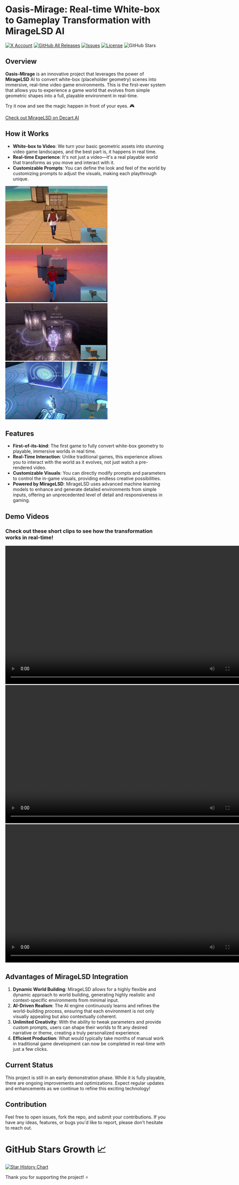 # Oasis-Mirage: Real-time White-box to Gameplay Transformation with MirageLSD AI

[![X Account](https://img.shields.io/badge/Follow%20Me%20on-X-blue?logo=x&logoColor=white)](https://x.com/NanGua33592)
[![GitHub All Releases](https://img.shields.io/github/downloads/cronrpc/Oasis-Mirage/total)](https://github.com/cronrpc/Oasis-Mirage/releases)
[![Issues](https://img.shields.io/github/issues/cronrpc/Oasis-Mirage)](https://github.com/cronrpc/Oasis-Mirage/issues)
[![License](https://img.shields.io/github/license/cronrpc/Oasis-Mirage)](https://github.com/cronrpc/Oasis-Mirage/blob/main/LICENSE)
![GitHub Stars](https://img.shields.io/github/stars/cronrpc/Oasis-Mirage?style=social)

## Overview
**Oasis-Mirage** is an innovative project that leverages the power of **MirageLSD** AI to convert white-box (placeholder geometry) scenes into immersive, real-time video game environments. This is the first-ever system that allows you to experience a game world that evolves from simple geometric shapes into a full, playable environment in real-time.

Try it now and see the magic happen in front of your eyes. 🎮

[Check out MirageLSD on Decart.AI](https://mirage.decart.ai/)

## How it Works

- **White-box to Video**: We turn your basic geometric assets into stunning video game landscapes, and the best part is, it happens in real time.
- **Real-time Experience**: It's not just a video—it's a real playable world that transforms as you move and interact with it.
- **Customizable Prompts**: You can define the look and feel of the world by customizing prompts to adjust the visuals, making each playthrough unique.

![Demo 1](public/images/output.gif)
![Demo 2](public/images/output2.gif)
![Demo 3](public/images/output3.gif)
![Demo 4](public/images/output4.gif)

## Features

- **First-of-its-kind**: The first game to fully convert white-box geometry to playable, immersive worlds in real time.
- **Real-Time Interaction**: Unlike traditional games, this experience allows you to interact with the world as it evolves, not just watch a pre-rendered video.
- **Customizable Visuals**: You can directly modify prompts and parameters to control the in-game visuals, providing endless creative possibilities.
- **Powered by MirageLSD**: MirageLSD uses advanced machine learning models to enhance and generate detailed environments from simple inputs, offering an unprecedented level of detail and responsiveness in gaming.

## Demo Videos
### Check out these short clips to see how the transformation works in real-time!

<video width="768" height="432" controls>
  <source src="https://github.com/cronrpc/Oasis-Mirage/blob/main/public/videos/video01.mp4?raw=true" type="video/mp4">
  Video Demo 01
</video>

<video width="768" height="432" controls>
  <source src="https://github.com/cronrpc/Oasis-Mirage/blob/main/public/videos/video02.mp4?raw=true" type="video/mp4">
  Video Demo 02
</video>

<video width="768" height="432" controls>
  <source src="https://github.com/cronrpc/Oasis-Mirage/blob/main/public/videos/video03.mp4?raw=true" type="video/mp4">
  Video Demo 03
</video>

## Advantages of MirageLSD Integration

1. **Dynamic World Building**: MirageLSD allows for a highly flexible and dynamic approach to world building, generating highly realistic and context-specific environments from minimal input.
2. **AI-Driven Realism**: The AI engine continuously learns and refines the world-building process, ensuring that each environment is not only visually appealing but also contextually coherent.
3. **Unlimited Creativity**: With the ability to tweak parameters and provide custom prompts, users can shape their worlds to fit any desired narrative or theme, creating a truly personalized experience.
4. **Efficient Production**: What would typically take months of manual work in traditional game development can now be completed in real-time with just a few clicks.

## Current Status
This project is still in an early demonstration phase. While it is fully playable, there are ongoing improvements and optimizations. Expect regular updates and enhancements as we continue to refine this exciting technology!

## Contribution

Feel free to open issues, fork the repo, and submit your contributions. If you have any ideas, features, or bugs you'd like to report, please don't hesitate to reach out.

# GitHub Stars Growth 📈

[![Star History Chart](https://api.star-history.com/svg?repos=cronrpc/Oasis-Mirage&type=Date)](https://www.star-history.com/#cronrpc/Oasis-Mirage&Date)

Thank you for supporting the project! ⭐